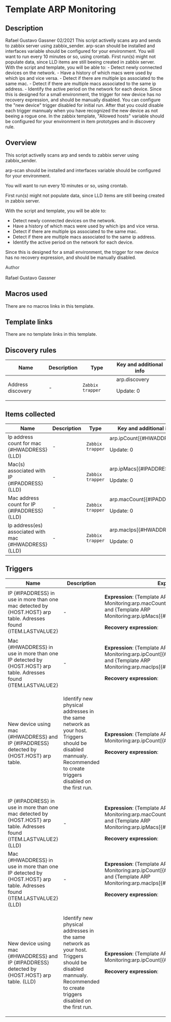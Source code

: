 # Template ARP Monitoring

## Description

Rafael Gustavo Gassner 02/2021 This script activelly scans arp and sends to zabbix server using zabbix_sender. arp-scan should be installed and interfaces variable should be configured for your environment. You will want to run every 10 minutes or so, using crontab. First run(s) might not populate data, since LLD items are still beeing created in zabbix server. With the script and template, you will be able to: - Detect newly connected devices on the network. - Have a history of which macs were used by which ips and vice versa. - Detect if there are multiple ips associated to the same mac. - Detect if there are multiple macs associated to the same ip address. - Identify the active period on the network for each device. Since this is designed for a small environment, the trigger for new device has no recovery expression, and should be manually disabled. You can configure the "new device" trigger disabled for initial run. After that you could disable each trigger mannualy when you have recognized the new device as not beeing a rogue one. In the zabbix template, "Allowed hosts" variable should be configured for your environment in item prototypes and in discovery rule.

## Overview

 


This script activelly scans arp and sends to zabbix server using zabbix\_sender.


arp-scan should be installed and interfaces variable should be configured for your environment.


You will want to run every 10 minutes or so, using crontab.


First run(s) might not populate data, since LLD items are still beeing created in zabbix server.


With the script and template, you will be able to:


* Detect newly connected devices on the network.
* Have a history of which macs were used by which ips and vice versa.
* Detect if there are multiple ips associated to the same mac.
* Detect if there are multiple macs associated to the same ip address.
* Identify the active period on the network for each device.


Since this is designed for a small environment, the trigger for new device has no recovery expression, and should be manually disabled.


<p style="box-sizing: border-box; margin-top: 0px; margin-bottom: 16px; color: #24292e; font-family: -apple-system, BlinkMacSystemFont, 'Segoe UI', Helvetica, Ar

## Author

Rafael Gustavo Gassner

## Macros used

There are no macros links in this template.

## Template links

There are no template links in this template.

## Discovery rules

|Name|Description|Type|Key and additional info|
|----|-----------|----|----|
|Address discovery|<p>-</p>|`Zabbix trapper`|arp.discovery<p>Update: 0</p>|
## Items collected

|Name|Description|Type|Key and additional info|
|----|-----------|----|----|
|Ip address count for mac {#HWADDRESS} (LLD)|<p>-</p>|`Zabbix trapper`|arp.ipCount[{#HWADDRESS}]<p>Update: 0</p>|
|Mac(s) associated with IP {#IPADDRESS} (LLD)|<p>-</p>|`Zabbix trapper`|arp.ipMacs[{#IPADDRESS}]<p>Update: 0</p>|
|Mac address count for IP {#IPADDRESS} (LLD)|<p>-</p>|`Zabbix trapper`|arp.macCount[{#IPADDRESS}]<p>Update: 0</p>|
|Ip address(es) associated with mac {#HWADDRESS} (LLD)|<p>-</p>|`Zabbix trapper`|arp.macIps[{#HWADDRESS}]<p>Update: 0</p>|
## Triggers

|Name|Description|Expression|Priority|
|----|-----------|----------|--------|
|IP  {#IPADDRESS} in use in more than one mac detected by {HOST.HOST} arp table. Adresses found {ITEM.LASTVALUE2}|<p>-</p>|<p>**Expression**: {Template ARP Monitoring:arp.macCount[{#IPADDRESS}].last(#1)}>1 and {Template ARP Monitoring:arp.ipMacs[{#IPADDRESS}].str(lala,#1)}=0</p><p>**Recovery expression**: </p>|information|
|Mac  {#HWADDRESS} in use in more than one IP detected by {HOST.HOST} arp table. Adresses found {ITEM.LASTVALUE2}|<p>-</p>|<p>**Expression**: {Template ARP Monitoring:arp.ipCount[{#HWADDRESS}].last(#1)}>1 and {Template ARP Monitoring:arp.macIps[{#HWADDRESS}].str(lala,#1)}=0</p><p>**Recovery expression**: </p>|information|
|New device using mac {#HWADDRESS} and IP {#IPADDRESS} detected by {HOST.HOST} arp table.|<p>Identify new physical addresses in the same network as your host. Triggers should be disabled mannualy. Recommended to create triggers disabled on the first run.</p>|<p>**Expression**: {Template ARP Monitoring:arp.ipCount[{#HWADDRESS}].last(#1)}<>0</p><p>**Recovery expression**: </p>|information|
|IP  {#IPADDRESS} in use in more than one mac detected by {HOST.HOST} arp table. Adresses found {ITEM.LASTVALUE2} (LLD)|<p>-</p>|<p>**Expression**: {Template ARP Monitoring:arp.macCount[{#IPADDRESS}].last(#1)}>1 and {Template ARP Monitoring:arp.ipMacs[{#IPADDRESS}].str(lala,#1)}=0</p><p>**Recovery expression**: </p>|information|
|Mac  {#HWADDRESS} in use in more than one IP detected by {HOST.HOST} arp table. Adresses found {ITEM.LASTVALUE2} (LLD)|<p>-</p>|<p>**Expression**: {Template ARP Monitoring:arp.ipCount[{#HWADDRESS}].last(#1)}>1 and {Template ARP Monitoring:arp.macIps[{#HWADDRESS}].str(lala,#1)}=0</p><p>**Recovery expression**: </p>|information|
|New device using mac {#HWADDRESS} and IP {#IPADDRESS} detected by {HOST.HOST} arp table. (LLD)|<p>Identify new physical addresses in the same network as your host. Triggers should be disabled mannualy. Recommended to create triggers disabled on the first run.</p>|<p>**Expression**: {Template ARP Monitoring:arp.ipCount[{#HWADDRESS}].last(#1)}<>0</p><p>**Recovery expression**: </p>|information|
